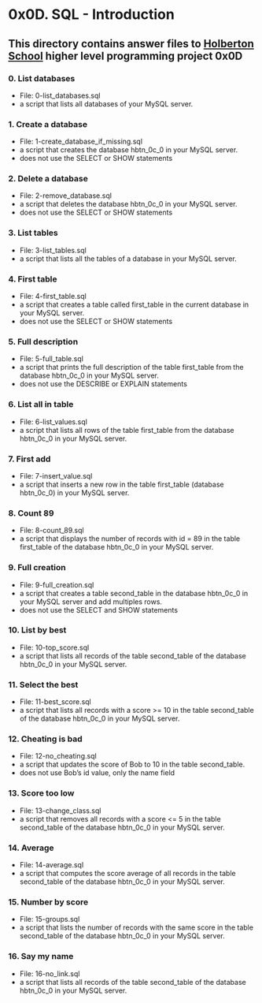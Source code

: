 # 0x0D. SQL - Introduction
## This directory contains answer files to [Holberton School](https://www.holbertonschool.com/) higher level programming project 0x0D

### 0. List databases
* File: 0-list_databases.sql
* a script that lists all databases of your MySQL server.

### 1. Create a database
* File: 1-create_database_if_missing.sql
* a script that creates the database hbtn_0c_0 in your MySQL server.
* does not use the SELECT or SHOW statements

### 2. Delete a database
* File: 2-remove_database.sql
* a script that deletes the database hbtn_0c_0 in your MySQL server.
* does not use the SELECT or SHOW statements

### 3. List tables
* File: 3-list_tables.sql
* a script that lists all the tables of a database in your MySQL server.

### 4. First table
* File: 4-first_table.sql
* a script that creates a table called first_table in the current database in your MySQL server.
* does not use the SELECT or SHOW statements

### 5. Full description
* File: 5-full_table.sql
* a script that prints the full description of the table first_table from the database hbtn_0c_0 in your MySQL server.
* does not use the DESCRIBE or EXPLAIN statements

### 6. List all in table
* File: 6-list_values.sql
* a script that lists all rows of the table first_table from the database hbtn_0c_0 in your MySQL server.

### 7. First add
* File: 7-insert_value.sql
* a script that inserts a new row in the table first_table (database hbtn_0c_0) in your MySQL server.

### 8. Count 89
* File: 8-count_89.sql
* a script that displays the number of records with id = 89 in the table first_table of the database hbtn_0c_0 in your MySQL server.

### 9. Full creation
* File: 9-full_creation.sql
* a script that creates a table second_table in the database hbtn_0c_0 in your MySQL server and add multiples rows.
* does not use the SELECT and SHOW statements

### 10. List by best
* File: 10-top_score.sql
* a script that lists all records of the table second_table of the database hbtn_0c_0 in your MySQL server.

### 11. Select the best
* File: 11-best_score.sql
* a script that lists all records with a score >= 10 in the table second_table of the database hbtn_0c_0 in your MySQL server.

### 12. Cheating is bad
* File: 12-no_cheating.sql
* a script that updates the score of Bob to 10 in the table second_table.
* does not use Bob’s id value, only the name field

### 13. Score too low
* File: 13-change_class.sql
* a script that removes all records with a score <= 5 in the table second_table of the database hbtn_0c_0 in your MySQL server.

### 14. Average
* File: 14-average.sql
* a script that computes the score average of all records in the table second_table of the database hbtn_0c_0 in your MySQL server.

### 15. Number by score
* File: 15-groups.sql
* a script that lists the number of records with the same score in the table second_table of the database hbtn_0c_0 in your MySQL server.

### 16. Say my name
* File: 16-no_link.sql
* a script that lists all records of the table second_table of the database hbtn_0c_0 in your MySQL server.